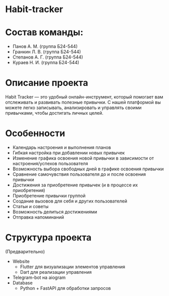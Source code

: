 # Habit-tracker

# Состав команды:

- Панов А. М. (группа Б24-544)
- Гранкин Л. В. (группа Б24-544)
- Степанов А. Г. (группа Б24-544)
- Кураев Н. И. (группа Б24-544)

# Описание проекта

Habit Tracker — это удобный онлайн-инструмент, который помогает вам
отслеживать и развивать полезные привычки.
С нашей платформой вы можете легко записывать, анализировать и
управлять своими привычками, чтобы достигать личных целей.

# Особенности
- Календарь настроения и выполнения планов
- Гибкая настройка при добавлении новых привычек
- Изменение графика освоения новой привычки в зависимости от настроения/успехов пользователя
- Возможность выбора свободных дней в графике освоения привычки
- Сравнение самочувствия пользователя до и после освоения привычки
- Достижения за приобретение привычек (и в процессе их приобретения)
- Приобретение привычки группой
- Создание вызовов для себя и других пользователей
- Статьи и советы
- Возможность делиться достижениями
- Отправка напоминаний

# Структура проекта

(Предварительно)

- Website
   - Flutter для визуализации элементов управления
   - Dart для реализации управления
- Telegram-bot на aiogram
- Database
    - Python + FastAPI для обработки запросов
